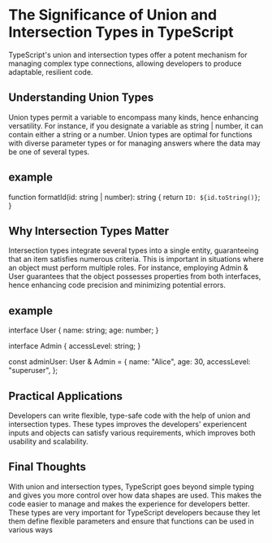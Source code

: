 # The Significance of Union and Intersection Types in TypeScript

TypeScript's union and intersection types offer a potent mechanism for managing complex type connections, allowing developers to produce adaptable, resilient code.

## Understanding Union Types

Union types permit a variable to encompass many kinds, hence enhancing versatility. For instance, if you designate a variable as string | number, it can contain either a string or a number. Union types are optimal for functions with diverse parameter types or for managing answers where the data may be one of several types.

## example
function formatId(id: string | number): string {
    return `ID: ${id.toString()}`;
}

## Why Intersection Types Matter
Intersection types integrate several types into a single entity, guaranteeing that an item satisfies numerous criteria. This is important in situations where an object must perform multiple roles. For instance, employing Admin & User guarantees that the object possesses properties from both interfaces, hence enhancing code precision and minimizing potential errors.

## example
interface User {
    name: string;
    age: number;
}

interface Admin {
    accessLevel: string;
}

const adminUser: User & Admin = {
    name: "Alice",
    age: 30,
    accessLevel: "superuser",
};

## Practical Applications
Developers can write flexible, type-safe code with the help of union and intersection types. These types improves the developers' experiencent inputs and objects can satisfy various requirements, which improves both usability and scalability.

## Final Thoughts
With union and intersection types, TypeScript goes beyond simple typing and gives you more control over how data shapes are used. This makes the code easier to manage and makes the experience for developers better. These types are very important for TypeScript developers because they let them define flexible parameters and ensure that functions can be used in various ways